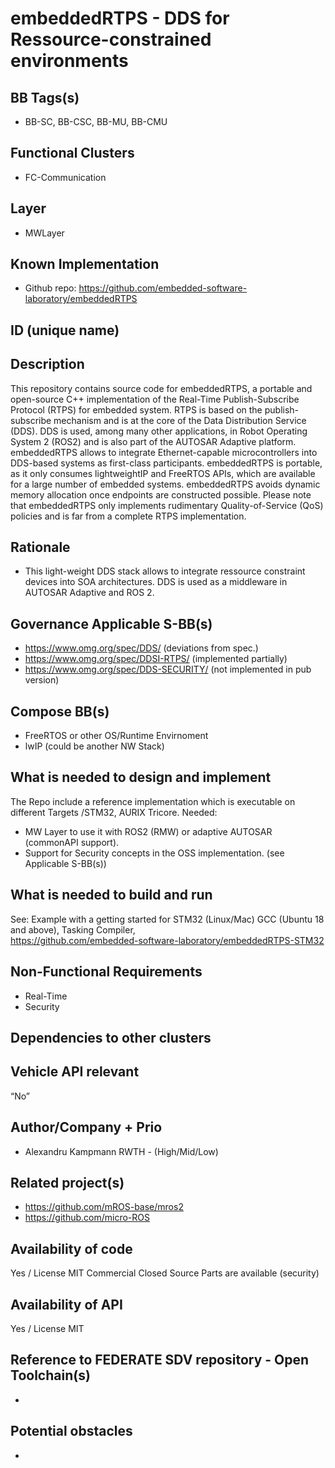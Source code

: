 # embeddedRTPS - DDS for Ressource-constrained environments

## BB Tags(s)

- BB-SC, BB-CSC, BB-MU, BB-CMU

## Functional Clusters

- FC-Communication

## Layer

- MWLayer

## Known Implementation

- Github repo: <https://github.com/embedded-software-laboratory/embeddedRTPS>

## ID (unique name)

## Description

This repository contains source code for embeddedRTPS, a portable and open-source C++ implementation of the Real-Time Publish-Subscribe Protocol (RTPS) for embedded system. RTPS is based on the publish-subscribe mechanism and is at the core of the Data Distribution Service (DDS). DDS is used, among many other applications, in Robot Operating System 2 (ROS2) and is also part of the AUTOSAR Adaptive platform. embeddedRTPS allows to integrate Ethernet-capable microcontrollers into DDS-based systems as first-class participants.
embeddedRTPS is portable, as it only consumes lightweightIP and FreeRTOS APIs, which are available for a large number of embedded systems. embeddedRTPS avoids dynamic memory allocation once endpoints are constructed possible. Please note that embeddedRTPS only implements rudimentary Quality-of-Service (QoS) policies and is far from a complete RTPS implementation.


## Rationale
- This light-weight DDS stack allows to integrate ressource constraint devices into SOA architectures. DDS is used as a middleware in AUTOSAR Adaptive and ROS 2.

## Governance Applicable S-BB(s)

- https://www.omg.org/spec/DDS/ (deviations from spec.)
- https://www.omg.org/spec/DDSI-RTPS/ (implemented partially) 
- https://www.omg.org/spec/DDS-SECURITY/ (not implemented in pub version)


## Compose BB(s)

- FreeRTOS or other OS/Runtime Envirnoment
- lwIP (could be another NW Stack)


## What is needed to design and implement

The Repo include a reference implementation which is executable on different Targets /STM32, AURIX Tricore.
Needed:
- MW Layer to use it with ROS2 (RMW) or adaptive AUTOSAR (commonAPI support).
- Support for Security concepts in the OSS implementation. (see Applicable S-BB(s))

## What is needed to build and run
 
See: Example with a getting started for STM32 (Linux/Mac)
GCC (Ubuntu 18 and above), Tasking Compiler,  
<https://github.com/embedded-software-laboratory/embeddedRTPS-STM32>


## Non-Functional Requirements

- Real-Time
- Security

## Dependencies to other clusters


## Vehicle API relevant

“No”

## Author/Company + Prio

- Alexandru Kampmann RWTH - (High/Mid/Low)


## Related project(s)

- <https://github.com/mROS-base/mros2>
- <https://github.com/micro-ROS>

## Availability of code

Yes / License MIT
Commercial Closed Source Parts are available (security)

## Availability of API

Yes / License MIT

## Reference to FEDERATE SDV repository - Open Toolchain(s)

-

## Potential obstacles

-
